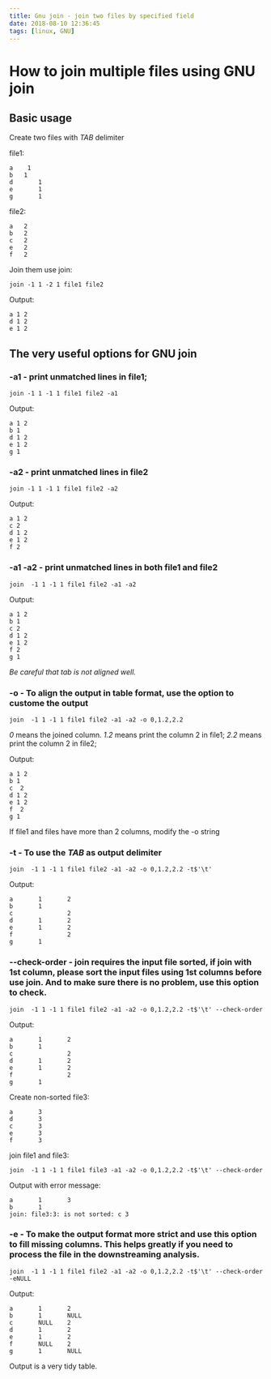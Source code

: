 ```yaml
---
title: Gnu join - join two files by specified field
date: 2018-08-10 12:36:45
tags: [linux, GNU]
---
```


# How to join multiple files using GNU join

## Basic usage

Create two files with *TAB* delimiter

file1:
	
	a    1
	b   1
	d       1
	e       1
	g       1
	
	
file2:

	a   2
	b   2
	c   2
	e   2
	f   2

Join them use join:
   
    join -1 1 -2 1 file1 file2

Output:

	a 1 2
	d 1 2
	e 1 2
	

## The very useful options for GNU join

### -a1 - print unmatched lines in file1;

	join -1 1 -1 1 file1 file2 -a1
	
Output:

	a 1 2
	b 1
	d 1 2
	e 1 2
	g 1

### -a2 - print unmatched lines in file2
	
	join -1 1 -1 1 file1 file2 -a2
	
Output:

	a 1 2
	c 2
	d 1 2
	e 1 2
	f 2

### -a1 -a2 - print unmatched lines in both file1 and file2

	join  -1 1 -1 1 file1 file2 -a1 -a2

Output:

	a 1 2
	b 1
	c 2
	d 1 2
	e 1 2
	f 2
	g 1


*Be careful that tab is not aligned well.*

### -o - To align the output in table format, use the option to custome the output

	join  -1 1 -1 1 file1 file2 -a1 -a2 -o 0,1.2,2.2

*0*  means the joined column.
*1.2* means print the column 2 in file1;
*2.2* means print the column 2 in file2;

Output:

	a 1 2
	b 1 
	c  2
	d 1 2
	e 1 2
	f  2
	g 1 

If file1 and files have more than 2 columns, modify the -o string

### -t - To use the *TAB* as output delimiter

	join  -1 1 -1 1 file1 file2 -a1 -a2 -o 0,1.2,2.2 -t$'\t'
	
Output:

	a       1       2
	b       1
	c               2
	d       1       2
	e       1       2
	f               2
	g       1
	

### --check-order -  join requires the input file sorted, if join with 1st column, please sort the input files using 1st columns before use join. And to make sure there is no problem, use this option to check.

	join  -1 1 -1 1 file1 file2 -a1 -a2 -o 0,1.2,2.2 -t$'\t' --check-order

Output:

	a       1       2
	b       1
	c               2
	d       1       2
	e       1       2
	f               2
	g       1
	
Create non-sorted file3:

	a       3
	d       3
	c       3
	e       3
	f       3
	
join file1 and file3:

	join  -1 1 -1 1 file1 file3 -a1 -a2 -o 0,1.2,2.2 -t$'\t' --check-order


Output with error message:

	a       1       3
	b       1
	join: file3:3: is not sorted: c 3



### -e -  To make the output format more strict and use this option to fill missing columns. This helps greatly if you need to process the file in the downstreaming analysis.

	join  -1 1 -1 1 file1 file2 -a1 -a2 -o 0,1.2,2.2 -t$'\t' --check-order -eNULL
	
Output:

	a       1       2
	b       1       NULL
	c       NULL    2
	d       1       2
	e       1       2
	f       NULL    2
	g       1       NULL

Output is a very tidy table.

